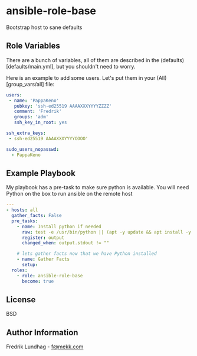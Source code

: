 ansible-role-base
=================

Bootstrap host to sane defaults

Role Variables
--------------

There are a bunch of variables, all of them are described in the (defaults)[defaults/main.yml], but you shouldn't need to worry.

Here is an example to add some users. Let's put them in your (All)[group_vars/all] file:
```yaml
users:
 - name: 'PappaKeno'
   pubkey: 'ssh-ed25519 AAAAXXXYYYYZZZZ'
   comment: 'Fredrik'
   groups: 'adm'
   ssh_key_in_root: yes

ssh_extra_keys:
 - ssh-ed25519 AAAAXXXYYYYOOOO'

sudo_users_nopasswd:
  - PappaKeno

```


Example Playbook
----------------

My playbook has a pre-task to make sure python is available. You will need Python on the box to run ansible on the remote host

```yaml
---
- hosts: all
  gather_facts: False
  pre_tasks:
    - name: Install python if needed
      raw: test -e /usr/bin/python || (apt -y update && apt install -y python)
      register: output
      changed_when: output.stdout != ""

    # lets gather facts now that we have Python installed
    - name: Gather Facts
      setup:
  roles:
    - role: ansible-role-base
      become: true
```

License
-------

BSD

Author Information
------------------

Fredrik Lundhag - <f@mekk.com>